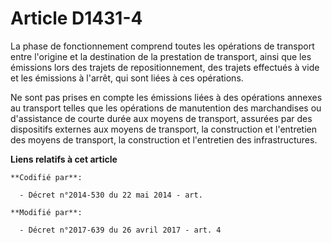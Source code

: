 # Article D1431-4

La phase de fonctionnement comprend toutes les opérations de transport entre l'origine et la destination de la prestation de
transport, ainsi que les émissions lors des trajets de repositionnement, des trajets effectués à vide et les émissions à
l'arrêt, qui sont liées à ces opérations.

Ne sont pas prises en compte les émissions liées à des opérations annexes au transport telles que les opérations de
manutention des marchandises ou d'assistance de courte durée aux moyens de transport, assurées par des dispositifs externes
aux moyens de transport, la construction et l'entretien des moyens de transport, la construction et l'entretien des
infrastructures.

**Liens relatifs à cet article**

	**Codifié par**:

	  - Décret n°2014-530 du 22 mai 2014 - art.

	**Modifié par**:

	  - Décret n°2017-639 du 26 avril 2017 - art. 4
